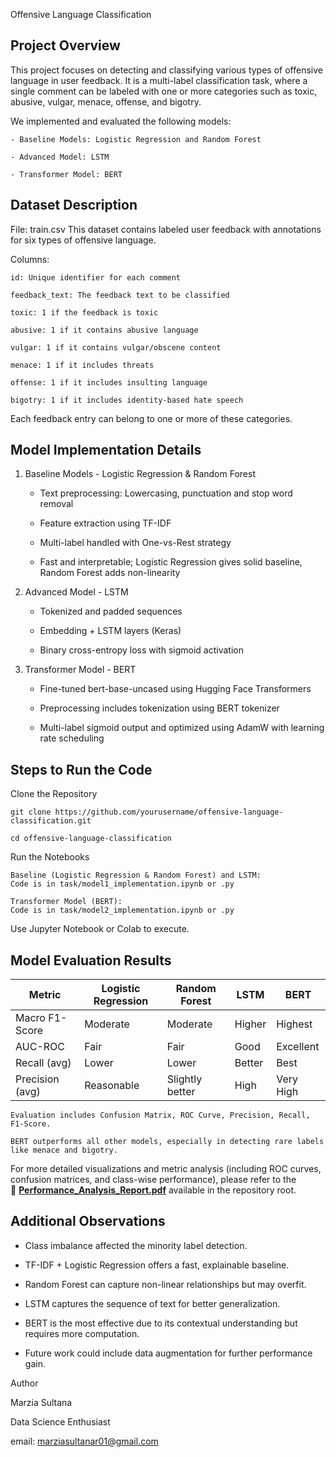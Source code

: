 Offensive Language Classification

## Project Overview

This project focuses on detecting and classifying various types of offensive language in user feedback. It is a multi-label classification task, where a single comment can be labeled with one or more categories such as toxic, abusive, vulgar, menace, offense, and bigotry.

We implemented and evaluated the following models:

    - Baseline Models: Logistic Regression and Random Forest

    - Advanced Model: LSTM

    - Transformer Model: BERT

## Dataset Description

File: train.csv
This dataset contains labeled user feedback with annotations for six types of offensive language.

Columns:

    id: Unique identifier for each comment

    feedback_text: The feedback text to be classified

    toxic: 1 if the feedback is toxic

    abusive: 1 if it contains abusive language

    vulgar: 1 if it contains vulgar/obscene content

    menace: 1 if it includes threats

    offense: 1 if it includes insulting language

    bigotry: 1 if it includes identity-based hate speech

Each feedback entry can belong to one or more of these categories.

## Model Implementation Details
1. Baseline Models - Logistic Regression & Random Forest

    - Text preprocessing: Lowercasing, punctuation and stop word removal

    - Feature extraction using TF-IDF

    - Multi-label handled with One-vs-Rest strategy

    - Fast and interpretable; Logistic Regression gives solid baseline, Random Forest adds non-linearity

2. Advanced Model - LSTM

    - Tokenized and padded sequences

    - Embedding + LSTM layers (Keras)

    - Binary cross-entropy loss with sigmoid activation

3. Transformer Model - BERT

    - Fine-tuned bert-base-uncased using Hugging Face Transformers

    - Preprocessing includes tokenization using BERT tokenizer

    - Multi-label sigmoid output and optimized using AdamW with learning rate scheduling

## Steps to Run the Code

Clone the Repository

    git clone https://github.com/yourusername/offensive-language-classification.git

    cd offensive-language-classification

Run the Notebooks

    Baseline (Logistic Regression & Random Forest) and LSTM:
    Code is in task/model1_implementation.ipynb or .py

    Transformer Model (BERT):
    Code is in task/model2_implementation.ipynb or .py

Use Jupyter Notebook or Colab to execute.

## Model Evaluation Results
| Metric           | Logistic Regression | Random Forest     | LSTM   | BERT       |
|------------------|---------------------|-------------------|--------|------------|
| Macro F1-Score   | Moderate            | Moderate          | Higher | Highest    |
| AUC-ROC          | Fair                | Fair              | Good   | Excellent  |
| Recall (avg)     | Lower               | Lower             | Better | Best       |
| Precision (avg)  | Reasonable          | Slightly better   | High   | Very High  |



    Evaluation includes Confusion Matrix, ROC Curve, Precision, Recall, F1-Score.

    BERT outperforms all other models, especially in detecting rare labels like menace and bigotry.

For more detailed visualizations and metric analysis (including ROC curves, confusion matrices, and class-wise performance), please refer to the  
📄 **[Performance_Analysis_Report.pdf](./Performance_Analysis_Report.pdf)** available in the repository root.

## Additional Observations

- Class imbalance affected the minority label detection.

- TF-IDF + Logistic Regression offers a fast, explainable baseline.

- Random Forest can capture non-linear relationships but may overfit.

- LSTM captures the sequence of text for better generalization.

- BERT is the most effective due to its contextual understanding but requires more computation.

- Future work could include data augmentation for further performance gain.



Author

Marzia Sultana

Data Science Enthusiast

email: marziasultanar01@gmail.com
